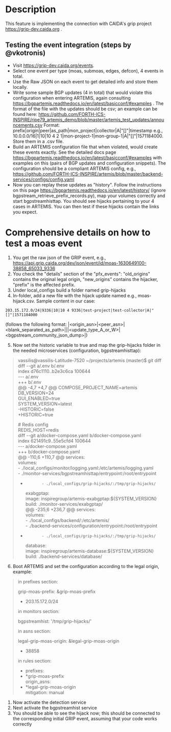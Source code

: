 # Description

This feature is implementing the connection with CAIDA's grip project https://grip-dev.caida.org .

## Testing the event integration (steps by @vkotronis)

- Visit https://grip-dev.caida.org/events.
- Select one event per type (moas, submoas, edges, defcon), 4 events in total.
- Use the Raw JSON on each event to get detailed info and store them locally.
- Write some sample BGP updates (4 in total) that would violate this configuration when entering ARTEMIS, again consulting https://bgpartemis.readthedocs.io/en/latest/basicconf/#examples . The format of the file with the updates should be csv; an example can be found here: https://github.com/FORTH-ICS-INSPIRE/ripe79_artemis_demo/blob/master/artemis_test_updates/announcements.csv Format: prefix|origin|peer|as_path|mon_project|collector|A|"[]"|timestamp e.g., 10.0.0.0/16|1|10|10 4 2 1|mon-project-1|mon-group-1|A|"[]"|1571184000. Store them in a .csv file.
- Build an ARTEMIS configuration file that when violated, would create these events exactly. See the detailed docs page https://bgpartemis.readthedocs.io/en/latest/basicconf/#examples with examples on this (pairs of BGP updates and configuration snippets). The configuration should be a compliant ARTEMIS config, e.g., https://github.com/FORTH-ICS-INSPIRE/artemis/blob/master/backend-services/configs/config.yaml
- Now you can replay these updates as "history". Follow the instructions on this page https://bgpartemis.readthedocs.io/en/latest/history/ (ignore bgpstream_retrieve_prefix_records.py), map your volumes correctly and start bgpstreamhisttap. You should see hijacks pertaining to your 4 cases in ARTEMIS. You can then test if these hijacks contain the links you expect.


# Comprehensive details on how to test a moas event

1. You get the raw json of the GRIP event, e.g., https://api.grip.caida.org/dev/json/event/id/moas-1630649100-38858_65033_9336
2. You check the "details" section of the "pfx_events": "old_origins" contains the original legal origin, "new_origins" contains the hijacker, "prefix" is the affected prefix.
3. Under local_configs build a folder named grip-hijacks
4. In-folder, add a new file with the hijack update named e.g., moas-hijack.csv. Sample content in our case:

`203.15.172.0/24|9336|10|10 4 9336|test-project|test-collector|A|"[]"|1571184000`

(follows the following format: <prefix>|<origin_asn>|<peer_asn>|<blank_separated_as_path>|<project>|<collector>|<update_type_A_or_W>|<bgpstream_community_json_dump>|<timestamp>)

5. Now set the historic variable to true and map the grip-hijacks folder in the needed microservices (configuration, bgpstreamhisttap):

  > vassilis@vassilis-Latitude-7520 ~/projects/artemis (master)$ git diff  
  > diff --git a/.env b/.env  
  > index d76c1110..b2e3c6ca 100644  
  > --- a/.env  
  > +++ b/.env  
  > @@ -4,7 +4,7 @@ COMPOSE_PROJECT_NAME=artemis  
  >  DB_VERSION=24  
  >  GUI_ENABLED=true  
  >  SYSTEM_VERSION=latest  
  > -HISTORIC=false  
  > +HISTORIC=true  
  >   
  >  \# Redis config  
  >  REDIS_HOST=redis  
  > diff --git a/docker-compose.yaml b/docker-compose.yaml  
  > index 621491c9..55e5cfd4 100644  
  > --- a/docker-compose.yaml  
  > +++ b/docker-compose.yaml  
  > @@ -110,6 +110,7 @@ services:  
  >          volumes:  
  >              - ./local_configs/monitor/logging.yaml:/etc/artemis/logging.yaml  
  >              - ./monitor-services/bgpstreamhisttap/entrypoint:/root/entrypoint  
  >  +            - ./local_configs/grip-hijacks/:/tmp/grip-hijacks/  
  >      exabgptap:  
  >          image: inspiregroup/artemis-exabgptap:${SYSTEM_VERSION}  
  >          build: ./monitor-services/exabgptap/  
  > @@ -235,6 +236,7 @@ services:  
  >          volumes:  
  >              - ./local_configs/backend/:/etc/artemis/  
  >              - ./backend-services/configuration/entrypoint:/root/entrypoint  
  >  +            - ./local_configs/grip-hijacks/:/tmp/grip-hijacks/  
  >      database:  
  >          image: inspiregroup/artemis-database:${SYSTEM_VERSION}  
  >          build: ./backend-services/database/  

6. Boot ARTEMIS and set the configuration according to the legal origin, example:
  >  in prefixes section:  
  >  
  > grip-moas-prefix: &grip-moas-prefix  
  > - 203.15.172.0/24  
  >   
  > in monitors section:  
  >   
  > bgpstreamhist: '/tmp/grip-hijacks/'  
  >  
  > in asns section:  
  >  
  > legal-grip-moas-origin: &legal-grip-moas-origin  
  > - 38858  
  >  
  > in rules section:  
  >  
  > - prefixes:  
  > - *grip-moas-prefix  
  > origin_asns:  
  > - *legal-grip-moas-origin  
  > mitigation: manual  
  
1. Now activate the detection service
2. Next activate the bgpstreamhist service
3. You should be able to see the hijack now; this should be connected to the corresponding initial GRIP event, assuming that your code works correctly

